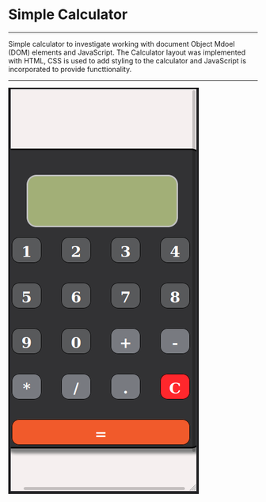 
# Simple Calculator 
___

Simple calculator to investigate working with document Object Mdoel (DOM) elements and JavaScript. The Calculator layout was implemented with HTML, CSS is used to add styling to the calculator and JavaScript is incorporated to provide functtionality. 
___
![Screenshot](https://github.com/jmg5219/DOM-Calculator-Exercise/blob/master/images/calculator.png)

